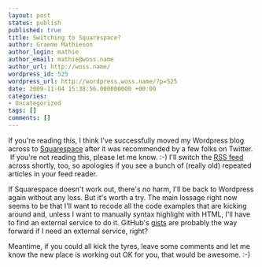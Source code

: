 ```yaml
---
layout: post
status: publish
published: true
title: Switching to Squarespace?
author: Graeme Mathieson
author_login: mathie
author_email: mathie@woss.name
author_url: http://woss.name/
wordpress_id: 525
wordpress_url: http://wordpress.woss.name/?p=525
date: 2009-11-04 15:38:56.000000000 +00:00
categories:
- Uncategorized
tags: []
comments: []
---
```

<p>If you're reading this, I think I've successfully moved my Wordpress blog across to <a href="http://www.squarespace.com/">Squarespace</a>&nbsp;after it was recommended by a few folks on Twitter. &nbsp;If you're not reading this, please let me know. :-) I'll switch the <a href="http://feeds.feedburner.com/wossname">RSS feed</a> across shortly, too, so apologies if you see a bunch of (really old) repeated articles in your feed reader.</p>
<p>If Squarespace doesn't work out, there's no harm, I'll be back to Wordpress again without any loss. But it's worth a try. The main lossage right now seems to be that I'll want to recode all the code examples that are kicking around and, unless I want to manually syntax highlight with HTML, I'll have to find an external service to do it. GitHub's <a href="http://gist.github.com/">gists</a> are probably the way forward if I need an external service, right?</p>
<p>Meantime, if you could all kick the tyres, leave some comments and let me know the new place is working out OK for you, that would be awesome. :-)</p>
